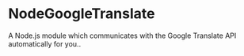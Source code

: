 # NodeGoogleTranslate
A Node.js module which communicates with the Google Translate API automatically for you..
